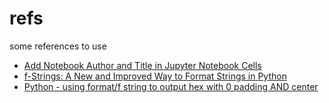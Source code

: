# refs
some references to use

+ [Add Notebook Author and Title in Jupyter Notebook Cells](https://stackoverflow.com/a/70393677/9475509)
+ [f-Strings: A New and Improved Way to Format Strings in Python](https://realpython.com/python-f-strings/#f-strings-a-new-and-improved-way-to-format-strings-in-python)
+ [Python - using format/f string to output hex with 0 padding AND center](https://stackoverflow.com/a/52843600/9475509)
